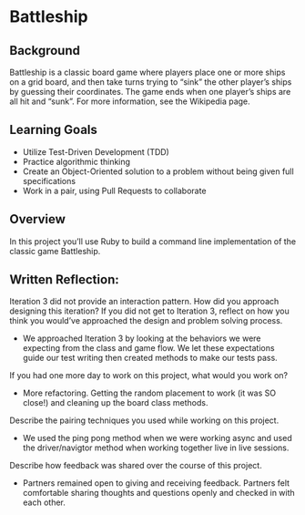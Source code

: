 # Battleship 

## Background
Battleship is a classic board game where players place one or more ships on a grid board, and then take turns trying to “sink” the other player’s ships by guessing their coordinates. The game ends when one player’s ships are all hit and “sunk”. For more information, see the Wikipedia page.

## Learning Goals
- Utilize Test-Driven Development (TDD)
- Practice algorithmic thinking
- Create an Object-Oriented solution to a problem without being given full specifications
- Work in a pair, using Pull Requests to collaborate

## Overview
In this project you’ll use Ruby to build a command line implementation of the classic game Battleship. 

## Written Reflection:

Iteration 3 did not provide an interaction pattern. How did you approach designing this iteration? If you did not get to Iteration 3, reflect on how you think you would’ve approached the design and problem solving process.
 - We approached Iteration 3 by looking at the behaviors we were expecting from the class and game flow. We let these expectations guide our test writing then created methods to make our tests pass. 


If you had one more day to work on this project, what would you work on?
 - More refactoring. Getting the random placement to work (it was SO close!) and cleaning up the board class methods. 


Describe the pairing techniques you used while working on this project.

 - We used the ping pong method when we were working async and used the driver/navigtor method when working together live in live sessions. 


Describe how feedback was shared over the course of this project.
 - Partners remained open to giving and receiving feedback. Partners felt comfortable sharing thoughts and questions openly and checked in with each other. 